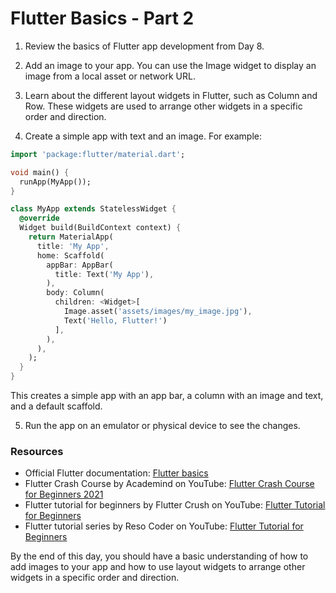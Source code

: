 # Flutter Basics - Part 2

1. Review the basics of Flutter app development from Day 8.

2. Add an image to your app. You can use the Image widget to display an image from a local asset or network URL.

3. Learn about the different layout widgets in Flutter, such as Column and Row. These widgets are used to arrange other widgets in a specific order and direction.

4. Create a simple app with text and an image. For example:

```dart
import 'package:flutter/material.dart';

void main() {
  runApp(MyApp());
}

class MyApp extends StatelessWidget {
  @override
  Widget build(BuildContext context) {
    return MaterialApp(
      title: 'My App',
      home: Scaffold(
        appBar: AppBar(
          title: Text('My App'),
        ),
        body: Column(
          children: <Widget>[
            Image.asset('assets/images/my_image.jpg'),
            Text('Hello, Flutter!')
          ],
        ),
      ),
    );
  }
}
```

This creates a simple app with an app bar, a column with an image and text, and a default scaffold.

5. Run the app on an emulator or physical device to see the changes.

### Resources

- Official Flutter documentation: [Flutter basics](https://flutter.dev/docs/get-started/flutter-basics)
- Flutter Crash Course by Academind on YouTube: [Flutter Crash Course for Beginners 2021](https://www.youtube.com/watch?v=x0uinJvhNxI)
- Flutter tutorial for beginners by Flutter Crush on YouTube: [Flutter Tutorial for Beginners](https://www.youtube.com/watch?v=UaB6ScH2xUQ)
- Flutter tutorial series by Reso Coder on YouTube: [Flutter Tutorial for Beginners](https://www.youtube.com/watch?v=GLSG_Wh_YWc&list=PLBxWkM8PLHcK0bgeOqs2sTnmnZfDxgUcD)

By the end of this day, you should have a basic understanding of how to add images to your app and how to use layout widgets to arrange other widgets in a specific order and direction.
